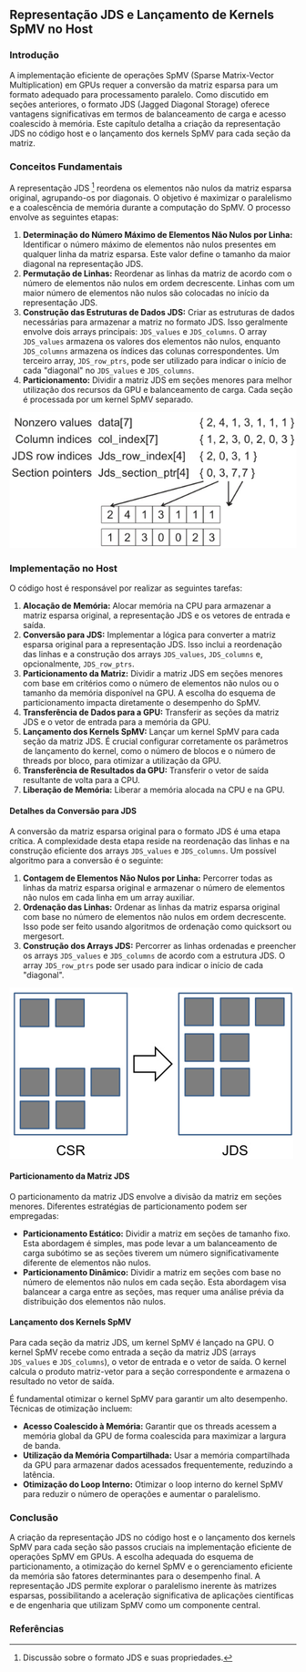 ## Representação JDS e Lançamento de Kernels SpMV no Host

### Introdução

A implementação eficiente de operações SpMV (Sparse Matrix-Vector Multiplication) em GPUs requer a conversão da matriz esparsa para um formato adequado para processamento paralelo. Como discutido em seções anteriores, o formato JDS (Jagged Diagonal Storage) oferece vantagens significativas em termos de balanceamento de carga e acesso coalescido à memória. Este capítulo detalha a criação da representação JDS no código host e o lançamento dos kernels SpMV para cada seção da matriz.

### Conceitos Fundamentais

A representação JDS [^4] reordena os elementos não nulos da matriz esparsa original, agrupando-os por diagonais. O objetivo é maximizar o paralelismo e a coalescência de memória durante a computação do SpMV. O processo envolve as seguintes etapas:

1.  **Determinação do Número Máximo de Elementos Não Nulos por Linha:** Identificar o número máximo de elementos não nulos presentes em qualquer linha da matriz esparsa. Este valor define o tamanho da maior diagonal na representação JDS.
2.  **Permutação de Linhas:** Reordenar as linhas da matriz de acordo com o número de elementos não nulos em ordem decrescente. Linhas com um maior número de elementos não nulos são colocadas no início da representação JDS.
3.  **Construção das Estruturas de Dados JDS:** Criar as estruturas de dados necessárias para armazenar a matriz no formato JDS. Isso geralmente envolve dois arrays principais: `JDS_values` e `JDS_columns`. O array `JDS_values` armazena os valores dos elementos não nulos, enquanto `JDS_columns` armazena os índices das colunas correspondentes. Um terceiro array, `JDS_row_ptrs`, pode ser utilizado para indicar o início de cada "diagonal" no `JDS_values` e `JDS_columns`.
4.  **Particionamento:** Dividir a matriz JDS em seções menores para melhor utilização dos recursos da GPU e balanceamento de carga. Cada seção é processada por um kernel SpMV separado.

![Exemplo do formato JDS com ELL seccionado para representação de matrizes esparsas, otimizando o armazenamento e processamento paralelo.](./../images/image8.jpg)

### Implementação no Host

O código host é responsável por realizar as seguintes tarefas:

1.  **Alocação de Memória:** Alocar memória na CPU para armazenar a matriz esparsa original, a representação JDS e os vetores de entrada e saída.
2.  **Conversão para JDS:** Implementar a lógica para converter a matriz esparsa original para a representação JDS. Isso inclui a reordenação das linhas e a construção dos arrays `JDS_values`, `JDS_columns` e, opcionalmente, `JDS_row_ptrs`.
3.  **Particionamento da Matriz:** Dividir a matriz JDS em seções menores com base em critérios como o número de elementos não nulos ou o tamanho da memória disponível na GPU. A escolha do esquema de particionamento impacta diretamente o desempenho do SpMV.
4.  **Transferência de Dados para a GPU:** Transferir as seções da matriz JDS e o vetor de entrada para a memória da GPU.
5.  **Lançamento dos Kernels SpMV:** Lançar um kernel SpMV para cada seção da matriz JDS. É crucial configurar corretamente os parâmetros de lançamento do kernel, como o número de blocos e o número de threads por bloco, para otimizar a utilização da GPU.
6.  **Transferência de Resultados da GPU:** Transferir o vetor de saída resultante de volta para a CPU.
7.  **Liberação de Memória:** Liberar a memória alocada na CPU e na GPU.

#### Detalhes da Conversão para JDS

A conversão da matriz esparsa original para o formato JDS é uma etapa crítica. A complexidade desta etapa reside na reordenação das linhas e na construção eficiente dos arrays `JDS_values` e `JDS_columns`. Um possível algoritmo para a conversão é o seguinte:

1.  **Contagem de Elementos Não Nulos por Linha:** Percorrer todas as linhas da matriz esparsa original e armazenar o número de elementos não nulos em cada linha em um array auxiliar.
2.  **Ordenação das Linhas:** Ordenar as linhas da matriz esparsa original com base no número de elementos não nulos em ordem decrescente. Isso pode ser feito usando algoritmos de ordenação como quicksort ou mergesort.
3.  **Construção dos Arrays JDS:** Percorrer as linhas ordenadas e preencher os arrays `JDS_values` e `JDS_columns` de acordo com a estrutura JDS. O array `JDS_row_ptrs` pode ser usado para indicar o início de cada "diagonal".

![Ilustração comparando CSR e JDS sparse matrix storage formats, showcasing row reorganization for improved efficiency.](./../images/image6.jpg)

#### Particionamento da Matriz JDS

O particionamento da matriz JDS envolve a divisão da matriz em seções menores. Diferentes estratégias de particionamento podem ser empregadas:

*   **Particionamento Estático:** Dividir a matriz em seções de tamanho fixo. Esta abordagem é simples, mas pode levar a um balanceamento de carga subótimo se as seções tiverem um número significativamente diferente de elementos não nulos.
*   **Particionamento Dinâmico:** Dividir a matriz em seções com base no número de elementos não nulos em cada seção. Esta abordagem visa balancear a carga entre as seções, mas requer uma análise prévia da distribuição dos elementos não nulos.

#### Lançamento dos Kernels SpMV

Para cada seção da matriz JDS, um kernel SpMV é lançado na GPU. O kernel SpMV recebe como entrada a seção da matriz JDS (arrays `JDS_values` e `JDS_columns`), o vetor de entrada e o vetor de saída. O kernel calcula o produto matriz-vetor para a seção correspondente e armazena o resultado no vetor de saída.

É fundamental otimizar o kernel SpMV para garantir um alto desempenho. Técnicas de otimização incluem:

*   **Acesso Coalescido à Memória:** Garantir que os threads acessem a memória global da GPU de forma coalescida para maximizar a largura de banda.
*   **Utilização da Memória Compartilhada:** Usar a memória compartilhada da GPU para armazenar dados acessados frequentemente, reduzindo a latência.
*   **Otimização do Loop Interno:** Otimizar o loop interno do kernel SpMV para reduzir o número de operações e aumentar o paralelismo.

### Conclusão

A criação da representação JDS no código host e o lançamento dos kernels SpMV para cada seção são passos cruciais na implementação eficiente de operações SpMV em GPUs. A escolha adequada do esquema de particionamento, a otimização do kernel SpMV e o gerenciamento eficiente da memória são fatores determinantes para o desempenho final. A representação JDS permite explorar o paralelismo inerente às matrizes esparsas, possibilitando a aceleração significativa de aplicações científicas e de engenharia que utilizam SpMV como um componente central.

### Referências

[^4]: Discussão sobre o formato JDS e suas propriedades.
<!-- END -->